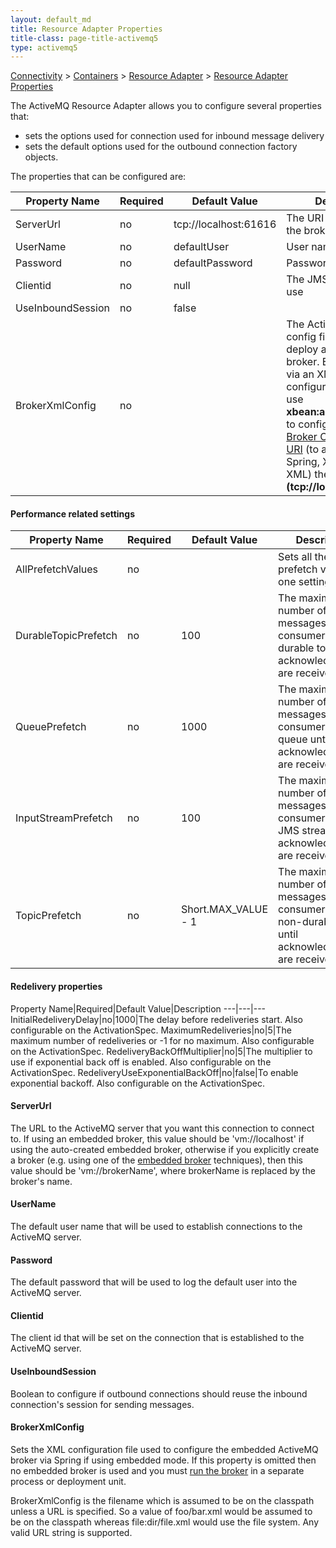 ```yaml
---
layout: default_md
title: Resource Adapter Properties 
title-class: page-title-activemq5
type: activemq5
---
```


[Connectivity](connectivity) > [Containers](containers) > [Resource Adapter](resource-adapter) > [Resource Adapter Properties](resource-adapter-properties)


The ActiveMQ Resource Adapter allows you to configure several properties that:

*   sets the options used for connection used for inbound message delivery
*   sets the default options used for the outbound connection factory objects.

The properties that can be configured are:

Property Name|Required|Default Value|Description
---|---|---|---
ServerUrl|no|tcp://localhost:61616|The URI to connect to the broker on
UserName|no|defaultUser|User name
Password|no|defaultPassword|Password
Clientid|no|null|The JMS client ID to use
UseInboundSession|no|false|
BrokerXmlConfig|no||The ActiveMQ XML config file to use to deploy an embedded broker. E.g. to configure via an XML configuration file then use **xbean:activemq.xml** or to configure via a [Broker Configuration URI](broker-configuration-uri) (to avoid using Spring, XBean and XML) then use **broker:(tcp://localhost:61616)**

#### Performance related settings

Property Name|Required|Default Value|Description
---|---|---|---
AllPrefetchValues|no||Sets all the prefetch values in one setting
DurableTopicPrefetch|no|100|The maximum number of messages sent to a consumer on a durable topic until acknowledgements are received
QueuePrefetch|no|1000|The maximum number of messages sent to a consumer on a queue until acknowledgements are received
InputStreamPrefetch|no|100|The maximum number of messages sent to a consumer on a JMS stream until acknowledgements are received
TopicPrefetch|no|Short.MAX_VALUE - 1|The maximum number of messages sent to a consumer on a non-durable topic until acknowledgements are received

#### Redelivery properties

Property Name|Required|Default Value|Description
---|---|---
InitialRedeliveryDelay|no|1000|The delay before redeliveries start. Also configurable on the ActivationSpec.
MaximumRedeliveries|no|5|The maximum number of redeliveries or -1 for no maximum. Also configurable on the ActivationSpec.
RedeliveryBackOffMultiplier|no|5|The multiplier to use if exponential back off is enabled. Also configurable on the ActivationSpec.
RedeliveryUseExponentialBackOff|no|false|To enable exponential backoff. Also configurable on the ActivationSpec.

#### ServerUrl

The URL to the ActiveMQ server that you want this connection to connect to. If using an embedded broker, this value should be 'vm://localhost' if using the auto-created embedded broker, otherwise if you explicitly create a broker (e.g. using one of the [embedded broker](how-do-i-embed-a-broker-inside-a-connection) techniques), then this value should be 'vm://brokerName', where brokerName is replaced by the broker's name.

#### UserName

The default user name that will be used to establish connections to the ActiveMQ server.

#### Password

The default password that will be used to log the default user into the ActiveMQ server.

#### Clientid

The client id that will be set on the connection that is established to the ActiveMQ server.

#### UseInboundSession

Boolean to configure if outbound connections should reuse the inbound connection's session for sending messages.

#### BrokerXmlConfig

Sets the XML configuration file used to configure the embedded ActiveMQ broker via Spring if using embedded mode. If this property is omitted then no embedded broker is used and you must [run the broker](run-broker) in a separate process or deployment unit.

BrokerXmlConfig is the filename which is assumed to be on the classpath unless a URL is specified. So a value of foo/bar.xml would be assumed to be on the classpath whereas file:dir/file.xml would use the file system. Any valid URL string is supported.


